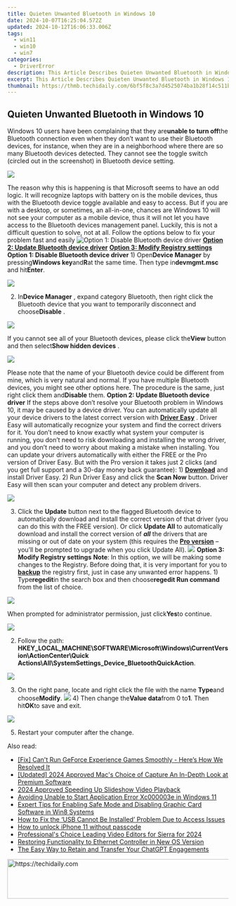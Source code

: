 ```yaml
---
title: Quieten Unwanted Bluetooth in Windows 10
date: 2024-10-07T16:25:04.572Z
updated: 2024-10-12T16:06:33.006Z
tags:
  - win11
  - win10
  - win7
categories:
  - DriverError
description: This Article Describes Quieten Unwanted Bluetooth in Windows 10
excerpt: This Article Describes Quieten Unwanted Bluetooth in Windows 10
thumbnail: https://thmb.techidaily.com/6bf5f8c3a7d4525074ba1b28f14c511bc7c37f5e8a7742b128774ee55042b67a.jpg
---
```


## Quieten Unwanted Bluetooth in Windows 10

Windows 10 users have been complaining that they are**unable to turn off**the Bluetooth connection even when they don’t want to use their Bluetooth devices, for instance, when they are in a neighborhood where there are so many Bluetooth devices detected. They cannot see the toggle switch (circled out in the screenshot) in Bluetooth device setting.

![](https://images.drivereasy.com/wp-content/uploads/2016/11/manage-bluetooth-devices.jpg)

The reason why this is happening is that Microsoft seems to have an odd logic. It will recognize laptops with battery on is the mobile devices, thus with the Bluetooth device toggle available and easy to access. But if you are with a desktop, or sometimes, an all-in-one, chances are Windows 10 will not see your computer as a mobile device, thus it will not let you have access to the Bluetooth devices management panel. Luckily, this is not a difficult question to solve, not at all. Follow the options below to fix your problem fast and easily ![**Option 1: Disable Bluetooth device driver**](https://boody-eco-wear.pxf.io/qyo4oo) [**Option 2: Update Bluetooth device driver**](https://propmoneyinc.pxf.io/q4jzdy) [**Option 3: Modify Registry settings**](https://united.elfm.net/zqobdx)   **Option 1: Disable Bluetooth device driver** 1) Open**Device Manager** by pressing**Windows key**and**R**at the same time. Then type in**devmgmt.msc** and hit**Enter**.

![](https://images.drivereasy.com/wp-content/uploads/2016/11/devmgmt-msc.png)

 2) In**Device Manager** , expand category Bluetooth, then right click the Bluetooth device that you want to temporarily disconnect and choose**Disable** .

![](https://images.drivereasy.com/wp-content/uploads/2016/11/disable-bluetooth-device-manager.jpg)

 If you cannot see all of your Bluetooth devices, please click the**View** button and then select**Show hidden devices** .

![](https://images.drivereasy.com/wp-content/uploads/2016/11/show-hidden-devices.png)

 Please note that the name of your Bluetooth device could be different from mine, which is very natural and normal. If you have multiple Bluetooth devices, you might see other options here. The procedure is the same, just right click them and**Disable** them.   **Option 2: Update Bluetooth device driver** If the steps above don’t resolve your Bluetooth problem in Windows 10, it may be caused by a device driver.  You can automatically update all your device drivers to the latest correct version with **[Driver Easy](https://tools.techidaily.com/drivereasy/download/)**  .  Driver Easy will automatically recognize your system and find the correct drivers for it. You don’t need to know exactly what system your computer is running, you don’t need to risk downloading and installing the wrong driver, and you don’t need to worry about making a mistake when installing. You can update your drivers automatically with either the FREE or the Pro version of Driver Easy. But with the Pro version it takes just 2 clicks (and you get full support and a 30-day money back guarantee): 1) **[Download](https://tools.techidaily.com/drivereasy/download/)**  and install Driver Easy. 2) Run Driver Easy and click the **Scan Now**  button. Driver Easy will then scan your computer and detect any problem drivers.

![](https://images.drivereasy.com/wp-content/uploads/2017/06/img_594b60655cf90.png)

3) Click the **Update** button next to the flagged Bluetooth device to automatically download and install the correct version of that driver (you can do this with the FREE version). Or click **Update All** to automatically download and install the correct version of **_all_**  the drivers that are missing or out of date on your system (this requires the [**Pro version**](https://tools.techidaily.com/drivereasy/download/)  – you’ll be prompted to upgrade when you click Update All). ![](https://images.drivereasy.com/wp-content/uploads/2017/04/img_58e613efeb2c3.jpg)   **Option 3: Modify Registry settings** **Note**: In this option, we will be making some changes to the Registry. Before doing that, it is very important for you to [**backup**](https://tools.techidaily.com/drivereasy/download/) the registry first, just in case any unwanted error happens. 1) Type**regedit**in the search box and then choose**regedit Run command** from the list of choice.

![](https://images.drivereasy.com/wp-content/uploads/2016/11/regedit-run-command.png)

When prompted for administrator permission, just click**Yes**to continue.

![](https://images.drivereasy.com/wp-content/uploads/2016/11/uac.png)

2) Follow the path:   **HKEY\_LOCAL\_MACHINE\\SOFTWARE\\Microsoft\\Windows\\CurrentVersion\\ActionCenter\\Quick Actions\\All\\SystemSettings\_Device\_BluetoothQuickAction**.

![](https://images.drivereasy.com/wp-content/uploads/2016/11/hkey_local_machinesoftwaremicrosoftwindowscurrentversionactioncenterquick-actionsallsystemsettings_device_bluetoothquickaction.png)

3) On the right pane, locate and right click the file with the name **Type**and choose**Modify**. ![](https://images.drivereasy.com/wp-content/uploads/2016/11/modify-value.png) 4) Then change the**Value data**from 0 to**1**. Then hit**OK**to save and exit.

![](https://images.drivereasy.com/wp-content/uploads/2016/11/value-data.png)

5) Restart your computer after the change.

<ins class="adsbygoogle"
     style="display:block"
     data-ad-format="autorelaxed"
     data-ad-client="ca-pub-7571918770474297"
     data-ad-slot="1223367746"></ins>

<ins class="adsbygoogle"
     style="display:block"
     data-ad-client="ca-pub-7571918770474297"
     data-ad-slot="8358498916"
     data-ad-format="auto"
     data-full-width-responsive="true"></ins>

<span class="atpl-alsoreadstyle">Also read:</span>
<div><ul>
<li><a href="https://driver-error.techidaily.com/fix-cant-run-geforce-experience-games-smoothly-heres-how-we-resolved-it/"><u>[Fix] Can't Run GeForce Experience Games Smoothly - Here’s How We Resolved It</u></a></li>
<li><a href="https://screen-activity-recording.techidaily.com/updated-2024-approved-macs-choice-of-capture-an-in-depth-look-at-premium-software/"><u>[Updated] 2024 Approved Mac's Choice of Capture An In-Depth Look at Premium Software</u></a></li>
<li><a href="https://extra-approaches.techidaily.com/2024-approved-speeding-up-slideshow-video-playback/"><u>2024 Approved Speeding Up Slideshow Video Playback</u></a></li>
<li><a href="https://windows11.techidaily.com/avoiding-unable-to-start-application-error-xc000003e-in-windows-11/"><u>Avoiding Unable to Start Application Error Xc000003e in Windows 11</u></a></li>
<li><a href="https://driver-error.techidaily.com/expert-tips-for-enabling-safe-mode-and-disabling-graphic-card-software-in-win8-systems/"><u>Expert Tips for Enabling Safe Mode and Disabling Graphic Card Software in Win8 Systems</u></a></li>
<li><a href="https://driver-error.techidaily.com/how-to-fix-the-usb-cannot-be-installed-problem-due-to-access-issues/"><u>How to Fix the ‘USB Cannot Be Installed’ Problem Due to Access Issues</u></a></li>
<li><a href="https://review-topics.techidaily.com/how-to-unlock-iphone-11-without-passcode-by-drfone-ios-unlock-ios-unlock/"><u>How to unlock iPhone 11 without passcode</u></a></li>
<li><a href="https://extra-guidance.techidaily.com/professionals-choice-leading-video-editors-for-sierra-for-2024/"><u>Professional's Choice Leading Video Editors for Sierra for 2024</u></a></li>
<li><a href="https://driver-error.techidaily.com/restoring-functionality-to-ethernet-controller-in-new-os-version/"><u>Restoring Functionality to Ethernet Controller in New OS Version</u></a></li>
<li><a href="https://tech-hub.techidaily.com/the-easy-way-to-retain-and-transfer-your-chatgpt-engagements/"><u>The Easy Way to Retain and Transfer Your ChatGPT Engagements</u></a></li>
</ul></div>

<!-- affiliate ads begin -->
<a href="https://aligracehair.sjv.io/c/5597632/1934142/19272" target="_top" id="1934142">
  <img src="//a.impactradius-go.com/display-ad/19272-1934142" border="0" alt="https://techidaily.com" width="728" height="90"/>
</a>
<img height="0" width="0" src="https://aligracehair.sjv.io/i/5597632/1934142/19272" style="position:absolute;visibility:hidden;" border="0" />
<!-- affiliate ads end -->

